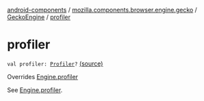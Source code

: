 [android-components](../../index.md) / [mozilla.components.browser.engine.gecko](../index.md) / [GeckoEngine](index.md) / [profiler](./profiler.md)

# profiler

`val profiler: `[`Profiler`](../../mozilla.components.concept.engine.profiler/-profiler/index.md)`?` [(source)](https://github.com/mozilla-mobile/android-components/blob/master/components/browser/engine-gecko-beta/src/main/java/mozilla/components/browser/engine/gecko/GeckoEngine.kt#L503)

Overrides [Engine.profiler](../../mozilla.components.concept.engine/-engine/profiler.md)

See [Engine.profiler](../../mozilla.components.concept.engine/-engine/profiler.md).

